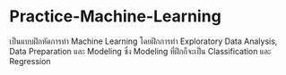 # Practice-Machine-Learning
เป็นแบบฝึกหัดการทำ Machine Learning โดยฝึกการทำ Exploratory Data Analysis, Data Preparation และ Modeling ซึ่ง Modeling ที่ฝึกก็จะเป็น Classification และ Regression
